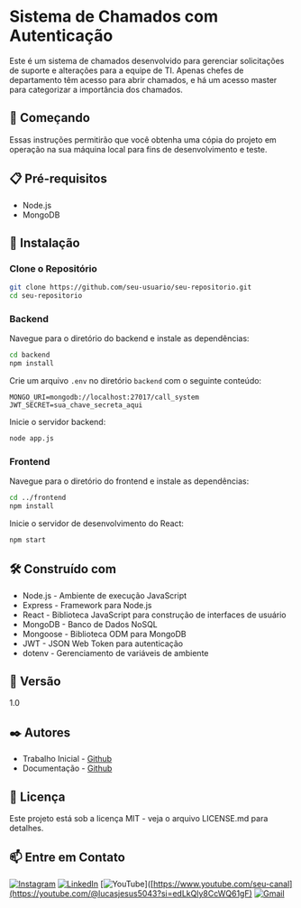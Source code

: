 
# Sistema de Chamados com Autenticação

Este é um sistema de chamados desenvolvido para gerenciar solicitações de suporte e alterações para a equipe de TI. Apenas chefes de departamento têm acesso para abrir chamados, e há um acesso master para categorizar a importância dos chamados.

## 🚀 Começando

Essas instruções permitirão que você obtenha uma cópia do projeto em operação na sua máquina local para fins de desenvolvimento e teste.


## 📋 Pré-requisitos

- Node.js
- MongoDB

## 🔧 Instalação

### Clone o Repositório

```bash
git clone https://github.com/seu-usuario/seu-repositorio.git
cd seu-repositorio
```

### Backend

Navegue para o diretório do backend e instale as dependências:

```bash
cd backend
npm install
```

Crie um arquivo `.env` no diretório `backend` com o seguinte conteúdo:

```env
MONGO_URI=mongodb://localhost:27017/call_system
JWT_SECRET=sua_chave_secreta_aqui
```

Inicie o servidor backend:

```bash
node app.js
```

### Frontend

Navegue para o diretório do frontend e instale as dependências:

```bash
cd ../frontend
npm install
```

Inicie o servidor de desenvolvimento do React:

```bash
npm start
```

## 🛠️ Construído com

- Node.js - Ambiente de execução JavaScript
- Express - Framework para Node.js
- React - Biblioteca JavaScript para construção de interfaces de usuário
- MongoDB - Banco de Dados NoSQL
- Mongoose - Biblioteca ODM para MongoDB
- JWT - JSON Web Token para autenticação
- dotenv - Gerenciamento de variáveis de ambiente

## 📌 Versão

  1.0

## ✒️ Autores

- Trabalho Inicial - [Github](https://github.com/Lucasjpl1)
- Documentação - [Github](https://github.com/Lucasjpl1)

## 📄 Licença

Este projeto está sob a licença MIT - veja o arquivo LICENSE.md para detalhes.


## 📫 Entre em Contato

[![Instagram](https://img.shields.io/badge/Instagram-E4405F?style=for-the-badge&logo=instagram&logoColor=white)](https://www.instagram.com/lucas_jesus_pires/)
[![LinkedIn](https://img.shields.io/badge/LinkedIn-0077B5?style=for-the-badge&logo=linkedin&logoColor=white)](https://www.linkedin.com/in/lucas-jesus-357ba5182)
[![YouTube](https://img.shields.io/badge/YouTube-FF0000?style=for-the-badge&logo=youtube&logoColor=white)]([https://www.youtube.com/seu-canal](https://youtube.com/@lucasjesus5043?si=edLkQly8CcWQ61gF)
[![Gmail](https://img.shields.io/badge/Gmail-D14836?style=for-the-badge&logo=gmail&logoColor=white)](mailto:lucasjesuss2004@gmail.com)

